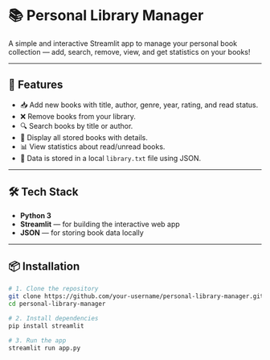 # 📚 Personal Library Manager

A simple and interactive Streamlit app to manage your personal book collection — add, search, remove, view, and get statistics on your books!

---

## 🚀 Features

- 📥 Add new books with title, author, genre, year, rating, and read status.
- ❌ Remove books from your library.
- 🔍 Search books by title or author.
- 📖 Display all stored books with details.
- 📊 View statistics about read/unread books.
- 💾 Data is stored in a local `library.txt` file using JSON.

---

## 🛠️ Tech Stack

- **Python 3**
- **Streamlit** — for building the interactive web app
- **JSON** — for storing book data locally

---

## 📦 Installation

```bash
# 1. Clone the repository
git clone https://github.com/your-username/personal-library-manager.git
cd personal-library-manager

# 2. Install dependencies
pip install streamlit

# 3. Run the app
streamlit run app.py
